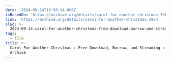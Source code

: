 ```yaml
---
date: '2024-09-14T18:58:24.000Z'
isBasedOn: 'https://archive.org/details/carol-for-another-christmas-1964'
link: 'https://archive.org/details/carol-for-another-christmas-1964'
slug: >-
  2024-09-14-carol-for-another-christmas-free-download-borrow-and-streaming-internet-archive
tags:
  - film
title: >-
  Carol For Another Christmas : Free Download, Borrow, and Streaming : Internet
  Archive
---
```

 
